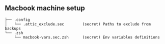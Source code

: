 ## Macbook machine setup 

    ├── .config
    │   └── .attic_exclude.sec        (secret) Paths to exclude from backups
    └── .zsh
        └── macbook-vars.sec.zsh      (secret) Env variables definitions
